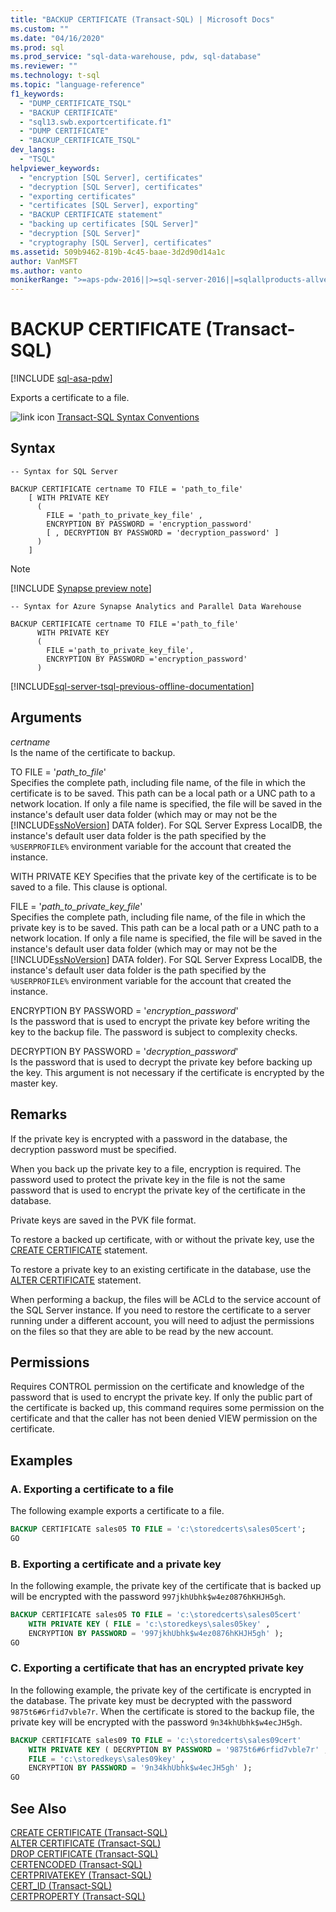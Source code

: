 ```yaml
---
title: "BACKUP CERTIFICATE (Transact-SQL) | Microsoft Docs"
ms.custom: ""
ms.date: "04/16/2020"
ms.prod: sql
ms.prod_service: "sql-data-warehouse, pdw, sql-database"
ms.reviewer: ""
ms.technology: t-sql
ms.topic: "language-reference"
f1_keywords: 
  - "DUMP_CERTIFICATE_TSQL"
  - "BACKUP CERTIFICATE"
  - "sql13.swb.exportcertificate.f1"
  - "DUMP CERTIFICATE"
  - "BACKUP_CERTIFICATE_TSQL"
dev_langs: 
  - "TSQL"
helpviewer_keywords: 
  - "encryption [SQL Server], certificates"
  - "decryption [SQL Server], certificates"
  - "exporting certificates"
  - "certificates [SQL Server], exporting"
  - "BACKUP CERTIFICATE statement"
  - "backing up certificates [SQL Server]"
  - "decryption [SQL Server]"
  - "cryptography [SQL Server], certificates"
ms.assetid: 509b9462-819b-4c45-baae-3d2d90d14a1c
author: VanMSFT
ms.author: vanto
monikerRange: ">=aps-pdw-2016||>=sql-server-2016||=sqlallproducts-allversions||>=sql-server-linux-2017||=azure-sqldw-latest"
---
```

# BACKUP CERTIFICATE (Transact-SQL)
[!INCLUDE [sql-asa-pdw](../../includes/applies-to-version/sql-asa-pdw.md)]

  Exports a certificate to a file.  
  
 ![link icon](../../database-engine/configure-windows/media/topic-link.gif "link icon") [Transact-SQL Syntax Conventions](../../t-sql/language-elements/transact-sql-syntax-conventions-transact-sql.md)  
  
## Syntax  
  
```syntaxsql
-- Syntax for SQL Server  
  
BACKUP CERTIFICATE certname TO FILE = 'path_to_file'  
    [ WITH PRIVATE KEY   
      (   
        FILE = 'path_to_private_key_file' ,  
        ENCRYPTION BY PASSWORD = 'encryption_password'   
        [ , DECRYPTION BY PASSWORD = 'decryption_password' ]   
      )   
    ]  
```  
  
> [!Note]
> [!INCLUDE [Synapse preview note](../../includes/synapse-preview-note.md)]
   
```syntaxsql
-- Syntax for Azure Synapse Analytics and Parallel Data Warehouse  
  
BACKUP CERTIFICATE certname TO FILE ='path_to_file'  
      WITH PRIVATE KEY   
      (   
        FILE ='path_to_private_key_file',  
        ENCRYPTION BY PASSWORD ='encryption_password'   
      )   
```  
  
[!INCLUDE[sql-server-tsql-previous-offline-documentation](../../includes/sql-server-tsql-previous-offline-documentation.md)]

## Arguments
 *certname*  
 Is the name of the certificate to backup.

 TO FILE = '*path_to_file*'  
 Specifies the complete path, including file name, of the file in which the certificate is to be saved. This path can be a local path or a UNC path to a network location. If only a file name is specified, the file will be saved in the instance's default user data folder (which may or may not be the [!INCLUDE[ssNoVersion](../../includes/ssnoversion-md.md)] DATA folder). For SQL Server Express LocalDB, the instance's default user data folder is the path specified by the `%USERPROFILE%` environment variable for the account that created the instance.  

 WITH PRIVATE KEY
 Specifies that the private key of the certificate is to be saved to a file. This clause is optional.

 FILE = '*path_to_private_key_file*'  
 Specifies the complete path, including file name, of the file in which the private key is to be saved. This path can be a local path or a UNC path to a network location. If only a file name is specified, the file will be saved in the instance's default user data folder (which may or may not be the [!INCLUDE[ssNoVersion](../../includes/ssnoversion-md.md)] DATA folder). For SQL Server Express LocalDB, the instance's default user data folder is the path specified by the `%USERPROFILE%` environment variable for the account that created the instance.  

 ENCRYPTION BY PASSWORD = '*encryption_password*'  
 Is the password that is used to encrypt the private key before writing the key to the backup file. The password is subject to complexity checks.  
  
 DECRYPTION BY PASSWORD = '*decryption_password*'  
 Is the password that is used to decrypt the private key before backing up the key. This argument is not necessary if the certificate is encrypted by the master key. 
  
## Remarks  
 If the private key is encrypted with a password in the database, the decryption password must be specified.  
  
 When you back up the private key to a file, encryption is required. The password used to protect the private key in the file is not the same password that is used to encrypt the private key of the certificate in the database.  

 Private keys are saved in the PVK file format.

 To restore a backed up certificate, with or without the private key, use the [CREATE CERTIFICATE](../../t-sql/statements/create-certificate-transact-sql.md) statement.
 
 To restore a private key to an existing certificate in the database, use the [ALTER CERTIFICATE](../../t-sql/statements/alter-certificate-transact-sql.md) statement.
 
 When performing a backup, the files will be ACLd to the service account of the SQL Server instance. If you need to restore the certificate to a server running under a different account, you will need to adjust the permissions on the files so that they are able to be read by the new account. 
  
## Permissions  
 Requires CONTROL permission on the certificate and knowledge of the password that is used to encrypt the private key. If only the public part of the certificate is backed up, this command requires some permission on the certificate and that the caller has not been denied VIEW permission on the certificate.  
  
## Examples  
  
### A. Exporting a certificate to a file  
 The following example exports a certificate to a file.  
  
```sql
BACKUP CERTIFICATE sales05 TO FILE = 'c:\storedcerts\sales05cert';  
GO  
```  
  
### B. Exporting a certificate and a private key  
 In the following example, the private key of the certificate that is backed up will be encrypted with the password `997jkhUbhk$w4ez0876hKHJH5gh`.  
  
```sql
BACKUP CERTIFICATE sales05 TO FILE = 'c:\storedcerts\sales05cert'  
    WITH PRIVATE KEY ( FILE = 'c:\storedkeys\sales05key' ,   
    ENCRYPTION BY PASSWORD = '997jkhUbhk$w4ez0876hKHJH5gh' );  
GO  
```  
  
### C. Exporting a certificate that has an encrypted private key  
 In the following example, the private key of the certificate is encrypted in the database. The private key must be decrypted with the password `9875t6#6rfid7vble7r`. When the certificate is stored to the backup file, the private key will be encrypted with the password `9n34khUbhk$w4ecJH5gh`.  
  
```sql
BACKUP CERTIFICATE sales09 TO FILE = 'c:\storedcerts\sales09cert'   
    WITH PRIVATE KEY ( DECRYPTION BY PASSWORD = '9875t6#6rfid7vble7r' ,  
    FILE = 'c:\storedkeys\sales09key' ,   
    ENCRYPTION BY PASSWORD = '9n34khUbhk$w4ecJH5gh' );  
GO  
```  
  
## See Also  
 [CREATE CERTIFICATE &#40;Transact-SQL&#41;](../../t-sql/statements/create-certificate-transact-sql.md)   
 [ALTER CERTIFICATE &#40;Transact-SQL&#41;](../../t-sql/statements/alter-certificate-transact-sql.md)   
 [DROP CERTIFICATE &#40;Transact-SQL&#41;](../../t-sql/statements/drop-certificate-transact-sql.md)  
 [CERTENCODED &#40;Transact-SQL&#41;](../../t-sql/functions/certencoded-transact-sql.md)  
 [CERTPRIVATEKEY &#40;Transact-SQL&#41;](../../t-sql/functions/certprivatekey-transact-sql.md)  
 [CERT_ID &#40;Transact-SQL&#41;](../../t-sql/functions/cert-id-transact-sql.md)  
 [CERTPROPERTY &#40;Transact-SQL&#41;](../../t-sql/functions/certproperty-transact-sql.md)  
  
  

